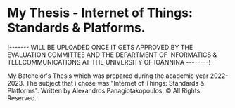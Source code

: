 # My Thesis - Internet of Things: Standards & Platforms.
 
!------- WILL BE UPLOADED ONCE IT GETS APPROVED BY THE EVALUATION COMMITTEE AND THE DEPARTMENT OF INFORMATICS & TELECOMMUNICATIONS AT THE UNIVERSITY OF IOANNINA --------!







My Batchelor's Thesis which was prepared during the academic year 2022-2023. The subject that i chose was "Internet of Things: Standards & Platforms". Written by Alexandros Panagiotakopoulos. © All Rights Reserved.



